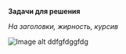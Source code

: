 **Задачи для решения**

*На заголовки, жирность, курсив*

![Image alt](https://github.com/{username}/{repository}/img/1.jpg)
ddfgfdggfdg